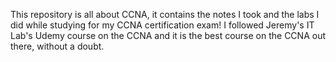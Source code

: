 This repository is all about CCNA, it contains the notes I took and the labs I did while studying for my CCNA certification exam! I followed Jeremy's IT Lab's Udemy course on the CCNA and it is the best course on the CCNA out there, without a doubt.
